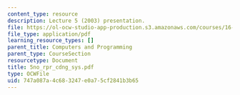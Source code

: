 ```yaml
---
content_type: resource
description: Lecture 5 (2003) presentation.
file: https://ol-ocw-studio-app-production.s3.amazonaws.com/courses/16-01-unified-engineering-i-ii-iii-iv-fall-2005-spring-2006/747a087a4c683247e0a75cf2841b3b65_5no_rpr_cdng_sys.pdf
file_type: application/pdf
learning_resource_types: []
parent_title: Computers and Programming
parent_type: CourseSection
resourcetype: Document
title: 5no_rpr_cdng_sys.pdf
type: OCWFile
uid: 747a087a-4c68-3247-e0a7-5cf2841b3b65
---
```

